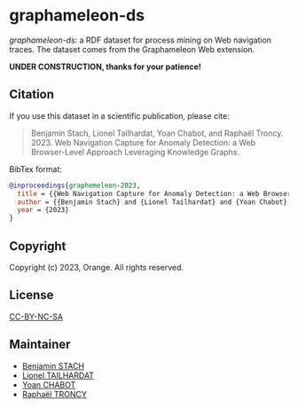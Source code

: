 # graphameleon-ds

*graphameleon-ds*: a RDF dataset for process mining on Web navigation traces.
The dataset comes from the Graphameleon Web extension.

**UNDER CONSTRUCTION, thanks for your patience!**

## Citation

If you use this dataset in a scientific publication, please cite:

> Benjamin Stach, Lionel Tailhardat, Yoan Chabot, and Raphaël Troncy. 2023.
> Web Navigation Capture for Anomaly Detection: a Web Browser-Level Approach Leveraging Knowledge Graphs.

BibTex format:

```bibtex
@inproceedings{graphemeleon-2023,
  title = {{Web Navigation Capture for Anomaly Detection: a Web Browser-Level Approach Leveraging Knowledge Graphs}},
  author = {{Benjamin Stach} and {Lionel Tailhardat} and {Yoan Chabot} and {Rapha\"el Troncy}},
  year = {2023}
}
```

## Copyright

Copyright (c) 2023, Orange. All rights reserved.

## License

[CC-BY-NC-SA](LICENSE.txt)

## Maintainer

* [Benjamin STACH](mailto:benjaminstach.pro@gmail.com)
* [Lionel TAILHARDAT](mailto:lionel.tailhardat@orange.com)
* [Yoan CHABOT](mailto:yoan.chabot@orange.com)
* [Raphaël TRONCY](mailto:raphael.troncy@eurecom.fr)
